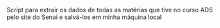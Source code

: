 Script para extrair os dados de todas as matérias que tive no curso ADS pelo site do Senai e salvá-los em minha máquina local
